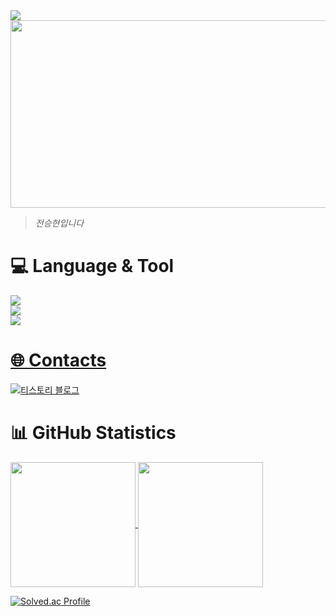 
<img src="https://github.com/user-attachments/assets/b369071c-3d64-4f57-b8a6-773e9c576610" style="pointer-events: none;" />

<!--
<a href="https://www.gitanimals.org/en_US?utm_medium=image&utm_source=jjsh0208&utm_content=line">
  <img
    src="https://render.gitanimals.org/lines/jjsh0208"
    width="1000"
    height="120"
  />
</a>
-->


<a href="https://www.gitanimals.org/en_US?utm_medium=image&utm_source=jjsh0208&utm_content=farm">
<img
  src="https://render.gitanimals.org/farms/jjsh0208"
  width="1000"
  height="300"
/>
</a>


> *전승현입니다*
<div><h1>💻 Language & Tool </h1></div>

<p align="center">
  <a href="https://skillicons.dev">
   <div>
  <img src="https://skillicons.dev/icons?i=java,spring,js" />
  <br>
    <img src="https://skillicons.dev/icons?i=mysql,postgres,redis,rabbitmq,kafka" />
  <br>
  <img src="https://skillicons.dev/icons?i=git,docker,aws,github,idea,vscode&perline=6" />
</div>
<h1> 🌐 Contacts</h1>
<a href="https://ddong-kka.tistory.com/" target="_blank" rel="noopener noreferrer">
  <img src="https://img.shields.io/badge/DDong`kka%20Blog-FF6C00?style=flat-square&logo=tistory&logoColor=white" alt="티스토리 블로그">
</a>

</a>

</p> 


<h1>📊 GitHub Statistics</h1><a href="https://github.com/anuraghazra/github-readme-stats">
  <img height=200 align="center" src="https://github-readme-stats.vercel.app/api?username=jjsh0208&theme=vue-dark&icons=true&show_icons=true&title_color=a8edea" /></a><a href="https://github.com/anuraghazra/github-readme-stats">
  <img height=200 align="center" src="https://github-readme-stats.vercel.app/api/top-langs/?username=jjsh0208&theme=vue-dark&layout=donut" /></a>

[![Solved.ac Profile](http://mazassumnida.wtf/api/v2/generate_badge?boj=jjssh0208)](https://solved.ac/jjssh0208)
